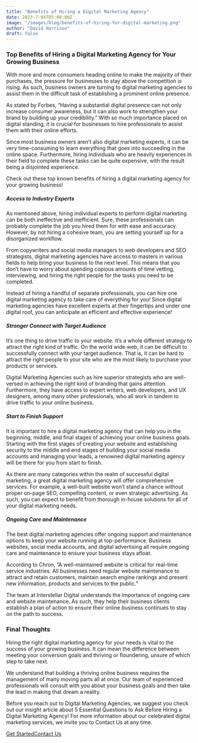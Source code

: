 ```yaml
---
title: "Benefits of Hiring a Digital Marketing Agency"
date: 2023-7-04T05:00:00Z
image: "/images/blog/benefits-of-hiring-for-digital-marketing.png"
author: "David Harrison"
draft: false
---
```



### Top Benefits of Hiring a Digital Marketing Agency for Your Growing Business
 

With more and more consumers heading online to make the majority of their purchases, the pressure for businesses to stay above the competition is rising. As such, business owners are turning to digital marketing agencies to assist them in the difficult task of establishing a prominent online presence.

As stated by Forbes, “Having a substantial digital presence can not only increase consumer awareness, but it can also work to strengthen your brand by building up your credibility.” With so much importance placed on digital standing, it is crucial for businesses to hire professionals to assist them with their online efforts.

Since most business owners aren’t also digital marketing experts, it can be very time-consuming to learn everything that goes into succeeding in the online space. Furthermore, hiring individuals who are heavily experiences in their field to complete these tasks can be quite expensive, with the result being a disjointed experience.

Check out these top known benefits of hiring a digital marketing agency for your growing business!

 

##### Access to Industry Experts
As mentioned above, hiring individual experts to perform digital marketing can be both ineffective and inefficient. Sure, these professionals can probably complete the job you hired them for with ease and accuracy. However, by not hiring a cohesive team, you are setting yourself up for a disorganized workflow.

From copywriters and social media managers to web developers and SEO strategists, digital marketing agencies have access to masters in various fields to help bring your business to the next level. This means that you don’t have to worry about spending copious amounts of time vetting, interviewing, and hiring the right people for the tasks you need to be completed.

Instead of hiring a handful of separate professionals, you can hire one digital marketing agency to take care of everything for you! Since digital marketing agencies have excellent experts at their fingertips and under one digital roof, you can anticipate an efficient and effective experience!

 

##### Stronger Connect with Target Audience
It’s one thing to drive traffic to your website. It’s a whole different strategy to attract the right kind of traffic. On the world wide web, it can be difficult to successfully connect with your target audience. That is, it can be hard to attract the right people to your site who are the most likely to purchase your products or services.

Digital Marketing Agencies such as  hire superior strategists who are well-versed in achieving the right kind of branding that gains attention. Furthermore, they have access to expert writers, web developers, and UX designers, among many other professionals, who all work in tandem to drive traffic to your online business.

##### Start to Finish Support
It is important to hire a digital marketing agency that can help you in the beginning, middle, and final stages of achieving your online business goals. Starting with the first stages of creating your website and establishing security to the middle and end stages of building your social media accounts and managing your leads, a renowned digital marketing agency will be there for you from start to finish.

As there are many categories within the realm of successful digital marketing, a great digital marketing agency will offer comprehensive services. For example, a well-built website won’t stand a chance without proper on-page SEO, compelling content, or even strategic advertising. As such, you can expect to benefit from thorough in-house solutions for all of your digital marketing needs.


##### Ongoing Care and Maintenance
The best digital marketing agencies offer ongoing support and maintenance options to keep your website running at top-performance. Business websites, social media accounts, and digital advertising all require ongoing care and maintenance to ensure your business stays afloat.

According to Chron, “A well-maintained website is critical for real-time service industries. All businesses need regular website maintenance to attract and retain customers, maintain search engine rankings and present new information, products and services to the public.”

The team at Interstellar Digital understands the importance of ongoing care and website maintenance. As such, they help their business clients establish a plan of action to ensure their online business continues to stay on the path to success.

 

### Final Thoughts
Hiring the right digital marketing agency for your needs is vital to the success of your growing business. It can mean the difference between meeting your conversion goals and thriving or floundering, unsure of which step to take next.

We understand that building a thriving online business requires the management of many moving parts all at once. Our team of experienced professionals will consult with you about your business goals and then take the lead in making that dream a reality.

Before you reach out to Digital Marketing Agencies, we suggest you check out our insight article about 5 Essential Questions to Ask Before Hiring a Digital Marketing Agency! For more information about our celebrated digital marketing services, we invite you to Contact Us at any time.
                        <nav><a data-aos="fade-up-sm" id="js-seo_page2_cta" href="/interstellar-website/contact/" data-n55-enchanted-cta="" data-n55-enchanted-cta-ambient="emit" data-n55-sodapop-id="js-soda-getintouch" data-n55-enchanted-cta-dont-touch="true" data-n55-enchanted-cta-shape-off="true" data-n55-enchanted-cta-hover-an="true" data-n55-enchanted-cta-size="large" data-n55-theme="brand" data-n55-wired4sound-click="vibrate"><span data-n55-wired4sound-hover="3">Get Started</span><span>Contact Us</span></a></nav>

